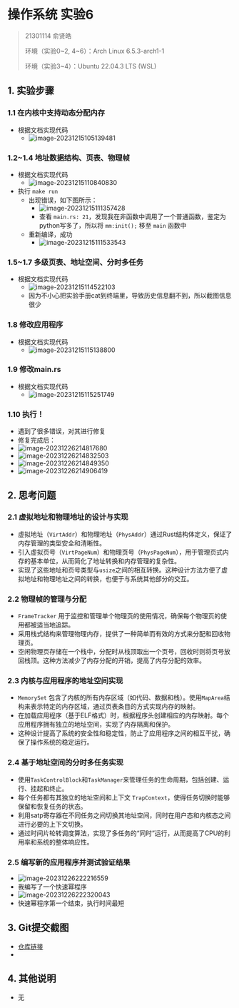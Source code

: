 # 操作系统 实验6

> 21301114 俞贤皓
>
> 环境（实验0~2, 4~6）：Arch Linux 6.5.3-arch1-1
>
> 环境（实验3~4）：Ubuntu 22.04.3 LTS (WSL)

## 1. 实验步骤

### 1.1 在内核中支持动态分配内存

* 根据文档实现代码
  * ![image-20231215105139481](./README/image-20231215105139481.png)

### 1.2~1.4 地址数据结构、页表、物理帧

* 根据文档实现代码
  * ![image-20231215110840830](./README/image-20231215110840830.png)
* 执行 `make run`
  * 出现错误，如下图所示：
    * ![image-20231215111357428](./README/image-20231215111357428.png)
    * 查看 `main.rs: 21`，发现我在非函数中调用了一个普通函数，鉴定为python写多了，所以将 `mm:init();` 移至 `main` 函数中
  * 重新编译，成功
    * ![image-20231215111533543](./README/image-20231215111533543.png)

### 1.5~1.7 多级页表、地址空间、分时多任务

* 根据文档实现代码
  * ![image-20231215114522103](./README/image-20231215114522103.png)
  * 因为不小心把实验手册cat到终端里，导致历史信息翻不到，所以截图信息很少

### 1.8 修改应用程序

* 根据文档实现代码
  * ![image-20231215115138800](./README/image-20231215115138800.png)

### 1.9 修改main.rs

* 根据文档实现代码
  * ![image-20231215115251749](./README/image-20231215115251749.png)

### 1.10 执行！

* 遇到了很多错误，对其进行修复
* 修复完成后：
* ![image-20231226214817680](./README/image-20231226214817680.png)
* ![image-20231226214832503](./README/image-20231226214832503.png)
* ![image-20231226214849350](./README/image-20231226214849350.png)
* ![image-20231226214906419](./README/image-20231226214906419.png)

## 2. 思考问题

### 2.1 虚拟地址和物理地址的设计与实现

- 虚拟地址（`VirtAddr`）和物理地址（`PhysAddr`）通过Rust结构体定义，保证了内存管理的类型安全和清晰性。
- 引入虚拟页号（`VirtPageNum`）和物理页号（`PhysPageNum`），用于管理页式内存的基本单位，从而简化了地址转换和内存管理的复杂性。
- 实现了这些地址和页号类型与`usize`之间的相互转换。这种设计方法方便了虚拟地址和物理地址之间的转换，也便于与系统其他部分的交互。

### 2.2 物理帧的管理与分配

- `FrameTracker` 用于监控和管理单个物理页的使用情况，确保每个物理页的使用都被适当地追踪。
- 采用栈式结构来管理物理内存，提供了一种简单而有效的方式来分配和回收物理页。
- 空闲物理页存储在一个栈中，分配时从栈顶取出一个页号，回收时则将页号放回栈顶。这种方法减少了内存分配的开销，提高了内存分配的效率。

### 2.3 内核与应用程序的地址空间实现

- `MemorySet` 包含了内核的所有内存区域（如代码、数据和栈）。使用`MapArea`结构来表示特定的内存区域，通过页表条目的方式实现内存的映射。
- 在加载应用程序（基于ELF格式）时，根据程序头创建相应的内存映射。每个应用程序拥有独立的地址空间，实现了内存隔离和保护。
- 这种设计提高了系统的安全性和稳定性，防止了应用程序之间的相互干扰，确保了操作系统的稳定运行。

### 2.4 基于地址空间的分时多任务实现

- 使用`TaskControlBlock`和`TaskManager`来管理任务的生命周期，包括创建、运行、挂起和终止。
- 每个任务都有其独立的地址空间和上下文 `TrapContext`，使得任务切换时能够保留和恢复任务的状态。
- 利用satp寄存器在不同任务之间切换其地址空间，同时在用户态和内核态之间进行必要的上下文切换。
- 通过时间片轮转调度算法，实现了多任务的“同时”运行，从而提高了CPU的利用率和系统的整体响应性。

### 2.5 编写新的应用程序并测试验证结果

* ![image-20231226222216559](./README/image-20231226222216559.png)
* 我编写了一个快速幂程序
* ![image-20231226222320043](./README/image-20231226222320043.png)
* 快速幂程序第一个结束，执行时间最短

## 3. Git提交截图

* [仓库链接](https://github.com/YXHXianYu/GardenerOS)
* 

## 4. 其他说明

* 无